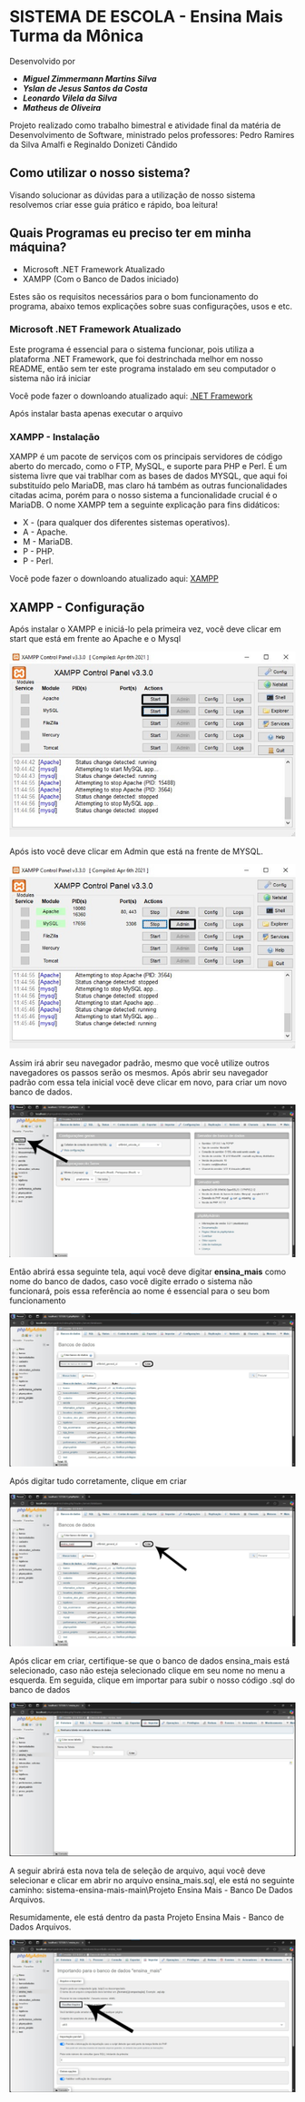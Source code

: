 # SISTEMA DE ESCOLA - Ensina Mais Turma da Mônica

Desenvolvido por
* ***Miguel Zimmermann Martins Silva***
* ***Yslan de Jesus Santos da Costa***
* ***Leonardo Vilela da Silva***
* ***Matheus de Oliveira***

Projeto realizado como trabalho bimestral e atividade final da matéria de Desenvolvimento de Software, ministrado pelos professores: Pedro Ramires da Silva Amalfi e Reginaldo Donizeti Cândido

## Como utilizar o nosso sistema?

Visando solucionar as dúvidas para a utilização de nosso sistema resolvemos criar esse guia prático e rápido, boa leitura!

## Quais Programas eu preciso ter em minha máquina?

* Microsoft .NET Framework Atualizado
* XAMPP (Com o Banco de Dados iniciado)

Estes são os requisitos necessários para o bom funcionamento do programa, abaixo temos explicações sobre suas configurações, usos e etc.

### Microsoft .NET Framework Atualizado

Este programa é essencial para o sistema funcionar, pois utiliza a plataforma .NET Framework, que foi destrinchada melhor em nosso README, então sem ter este programa instalado em seu computador o sistema não irá iniciar

Você pode fazer o downloando atualizado aqui: [.NET Framework](https://dotnet.microsoft.com/pt-br/download/dotnet-framework "Clique Aqui")

Após instalar basta apenas executar o arquivo

### XAMPP - Instalação

XAMPP é um pacote de serviços com os principais servidores de código aberto do mercado, como o FTP, MySQL, e suporte para PHP e Perl. É um sistema livre que vai trablhar com as bases de dados MYSQL, que aqui foi substituído pelo MariaDB, mas claro há também as outras funcionalidades citadas acima, porém para o nosso sistema a funcionalidade crucial é o MariaDB. O nome XAMPP tem a seguinte explicação para fins didáticos: 

* X  - (para qualquer dos diferentes sistemas operativos).
* A - Apache.
* M - MariaDB.
* P - PHP.
* P - Perl.

Você pode fazer o downloando atualizado aqui: [XAMPP](https://www.apachefriends.org/pt_br/index.html "Clique Aqui")

## XAMPP - Configuração

Após instalar o XAMPP e iniciá-lo pela primeira vez, você deve clicar em start que está em frente ao Apache e o Mysql

![Imagem de Exemplo - 1](Guia%20de%20Uso%20-%20Imagens/imagem1%20-%20exemplo.jpg)

Após isto você deve clicar em Admin que está na frente de MYSQL.

![Imagem de Exemplo - 2](Guia%20de%20Uso%20-%20Imagens/imagem2%20-%20exemplo.jpg)

Assim irá abrir seu navegador padrão, mesmo que você utilize outros navegadores os passos serão os mesmos. Após abrir seu navegador padrão com essa tela inicial você deve clicar em novo, para criar um novo banco de dados.

![Imagem de Exemplo - 1](Guia%20de%20Uso%20-%20Imagens/imagem3%20-%20exemplo.jpg)

Então abrirá essa seguinte tela, aqui você deve digitar **ensina_mais** como nome do banco de dados, caso você digite errado o sistema não funcionará, pois essa referência ao nome é essencial para o seu bom funcionamento

![Imagem de Exemplo - 1](Guia%20de%20Uso%20-%20Imagens/imagem4%20-%20exemplo.jpg)

Após digitar tudo corretamente, clique em criar

![Imagem de Exemplo - 1](Guia%20de%20Uso%20-%20Imagens/imagem5%20-%20exemplo.jpg)

Após clicar em criar, certifique-se que o banco de dados ensina_mais está selecionado, caso não esteja selecionado clique em seu nome no menu a esquerda. Em seguida, clique em importar para subir o nosso código .sql do banco de dados

![Imagem de Exemplo - 1](Guia%20de%20Uso%20-%20Imagens/imagem6%20-%20exemplo.jpg)

A seguir abrirá esta nova tela de seleção de arquivo, aqui você deve selecionar e clicar em abrir no arquivo ensina_mais.sql, ele está no seguinte caminho: sistema-ensina-mais-main\Projeto Ensina Mais - Banco De Dados Arquivos.

Resumidamente, ele está dentro da pasta Projeto Ensina Mais - Banco de Dados Arquivos.

![Imagem de Exemplo - 1](Guia%20de%20Uso%20-%20Imagens/imagem7%20-%20exemplo.jpg)




